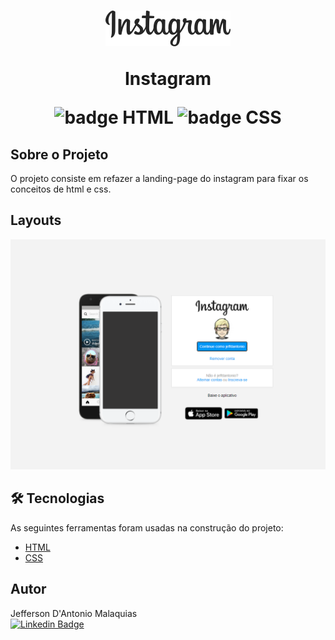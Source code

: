 <h1 align="center">
    <img src="./public/images/instagram-logo.png" alt="Logomarca instagram"/>
    <p>Instagram</p>
    <img src="https://img.shields.io/badge/-HTML-orange" alt="badge HTML"/>
    <img src="https://img.shields.io/badge/-CSS-blue" alt="badge CSS"/>
</h1>


## Sobre o Projeto 

O projeto consiste em refazer a landing-page do instagram para fixar os conceitos de html e css.


## Layouts
<img src="./public/images/tela.PNG" alt="Tela app"/>

## 🛠 Tecnologias

As seguintes ferramentas foram usadas na construção do projeto:

- [HTML](https://www.w3.org/html/)
- [CSS](https://www.w3.org/Style/CSS/)



## Autor

Jefferson D'Antonio Malaquias<br>
[![Linkedin Badge](https://img.shields.io/badge/-Jefferson-blue?style=flat-square&logo=Linkedin&logoColor=white&link=https://www.linkedin.com/in/jeffdantonio/)](https://www.linkedin.com/in/jefferson-dantonio)
 




 
